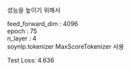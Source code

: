 성능을 높이기 위해서 

feed_forward_dim : 4096  
epoch : 75  
n_layer : 4  
soynlp.tokenizer MaxScoreTokenizer 사용  

Test Loss: 4.636
